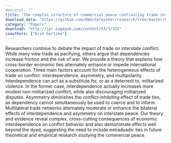 ```yaml
---
#excerpt: ""
title: "The complex structure of commercial peace contrasting trade interdependence, asymmetry, and multipolarity"
download_data: "https://github.com/OWesterwinter/research/tree/master/Complex%20Structure%20of%20Commercial%20Peace%20JPR%202016"
category: "Papers"
download: "http://jpr.sagepub.com/content/53/3/325"
coauthors: ["Erik Gartzke"]
---
```

Researchers continue to debate the impact of trade on interstate conflict. While many view trade as pacifying, others argue that dependencies increase friction and the risk of war. We provide a theory that explains how cross-border economic ties alternately enhance or impede international cooperation. Three main factors account for the heterogeneous effects of trade on conflict: interdependence, asymmetry, and multipolarity. Interdependence can act as a substitute for, or as a deterrent to, militarized violence. In the former case, interdependence actually increases more modest non-militarized conflict, while also discouraging militarized disputes. Asymmetry diminishes the conflict-inhibiting effect of trade ties, as dependency cannot simultaneously be used to coerce and to inform. Multilateral trade networks alternately moderate or enhance the bilateral effects of interdependence and asymmetry on interstate peace. Our theory and evidence reveal complex, cross-cutting consequences of economic interdependence on conflict behavior and also demonstrate effects well beyond the dyad, suggesting the need to include extradyadic ties in future theoretical and empirical research studying the commercial peace.
